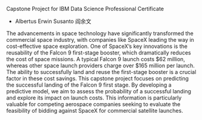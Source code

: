 Capstone Project for IBM Data Science Professional Certificate
- Albertus Erwin Susanto 阎余文

The advancements in space technology have significantly transformed the commercial space industry, with companies like SpaceX leading the way in cost-effective space exploration. One of SpaceX’s key innovations is the reusability of the Falcon 9 first-stage booster, which dramatically reduces the cost of space missions. A typical Falcon 9 launch costs $62 million, whereas other space launch providers charge over $165 million per launch. The ability to successfully land and reuse the first-stage booster is a crucial factor in these cost savings.
This capstone project focuses on predicting the successful landing of the Falcon 9 first stage. By developing a predictive model, we aim to assess the probability of a successful landing and explore its impact on launch costs. This information is particularly valuable for competing aerospace companies seeking to evaluate the feasibility of bidding against SpaceX for commercial satellite launches.
